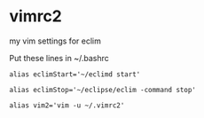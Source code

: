 vimrc2
======

my vim settings for eclim

Put these lines in ~/.bashrc

```
alias eclimStart='~/eclimd start'
``` 

```
alias eclimStop='~/eclipse/eclim -command stop'
```

```
alias vim2='vim -u ~/.vimrc2'
```
